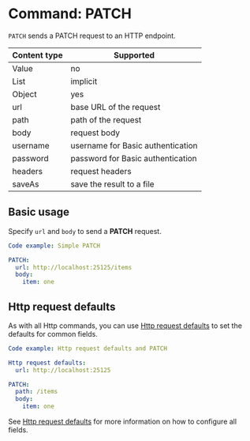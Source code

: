 # Command: PATCH

`PATCH` sends a PATCH request to an HTTP endpoint.

| Content type | Supported                         |
|--------------|-----------------------------------|
| Value        | no                                |
| List         | implicit                          |
| Object       | yes                               |
| url          | base URL of the request           |
| path         | path of the request               |
| body         | request body                      |
| username     | username for Basic authentication |
| password     | password for Basic authentication |
| headers      | request headers                   |
| saveAs       | save the result to a file         |

## Basic usage

Specify `url` and `body` to send a **PATCH** request.

```yaml cli
Code example: Simple PATCH

PATCH:
  url: http://localhost:25125/items
  body:
    item: one
```

## Http request defaults

As with all Http commands, you can use [Http request defaults](Http%20request%20defaults.md) to set the defaults for
common fields.

```yaml cli
Code example: Http request defaults and PATCH

Http request defaults:
  url: http://localhost:25125

PATCH:
  path: /items
  body:
    item: one
```

See [Http request defaults](Http%20request%20defaults.md) for more information on how to configure all fields.
